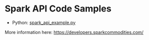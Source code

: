 # Spark API Code Samples

* Python: [spark_api_example.py](spark_api_example.py)

More information here: https://developers.sparkcommodities.com/
